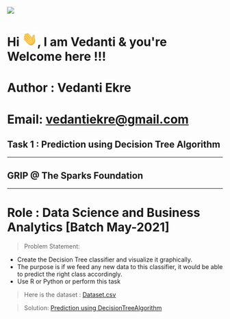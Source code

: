 <img height="27" src="https://img.shields.io/badge/Prediction using Supervised ML -Level  Beginner-green.svg?&style=for-the-badge&logo=TheSparksFoundation&logoColor=red" /><br>
<h1 align="left">Hi <img src="https://github.com/demaria11/Spark_Projects/blob/main/Hi.gif" width="35px">, I am Vedanti & you're Welcome here !!! </h1>

# Author : Vedanti Ekre

# Email: vedantiekre@gmail.com

## Task 1 : Prediction using Decision Tree Algorithm
___
## GRIP @ The Sparks Foundation
____
# Role : Data Science and Business Analytics [Batch May-2021]

> Problem Statement:
- Create the Decision Tree classifier and visualize it graphically.<br>
- The purpose is if we feed any new data to this classifier, it would be able to
predict the right class accordingly. <br>
- Use R or Python or perform this task<br>
> Here is the dataset :
<a href="https://github.com/vedanti-github/THE-SPARKS-FOUNDATION/blob/master/Prediction%20using%20Decision%20Tree%20Algorithm/Iris27%20.csv">Dataset.csv</a><br>

> Solution:
<a href="https://github.com/vedanti-github/THE-SPARKS-FOUNDATION/blob/master/Prediction%20using%20Decision%20Tree%20Algorithm/TSF%20task%234.ipynb">Prediction using DecisionTreeAlgorithm </a>
